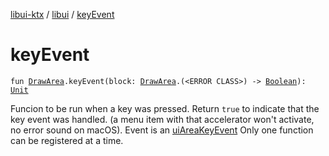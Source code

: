 [libui-ktx](../index.md) / [libui](index.md) / [keyEvent](./key-event.md)

# keyEvent

`fun `[`DrawArea`](-draw-area/index.md)`.keyEvent(block: `[`DrawArea`](-draw-area/index.md)`.(<ERROR CLASS>) -> `[`Boolean`](https://kotlinlang.org/api/latest/jvm/stdlib/kotlin/-boolean/index.html)`): `[`Unit`](https://kotlinlang.org/api/latest/jvm/stdlib/kotlin/-unit/index.html)

Funcion to be run when a key was pressed. Return `true` to indicate that the key event was handled.
(a menu item with that accelerator won't activate, no error sound on macOS). Event is an [uiAreaKeyEvent](#)
Only one function can be registered at a time.

